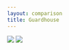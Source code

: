 ```yaml
---
layout: comparison
title: Guardhouse
---
```

<div style="width:1600px; height:900px; margin:auto;">    
    <div class="twentytwenty-container">  
        <img src="{{ '/assets/img/7.png?v=' | append: site.github.build_revision | relative_url }}" />  
        <img src="{{ '/assets/img/8.png?v=' | append: site.github.build_revision | relative_url }}" />  
    </div>  
</div>  
